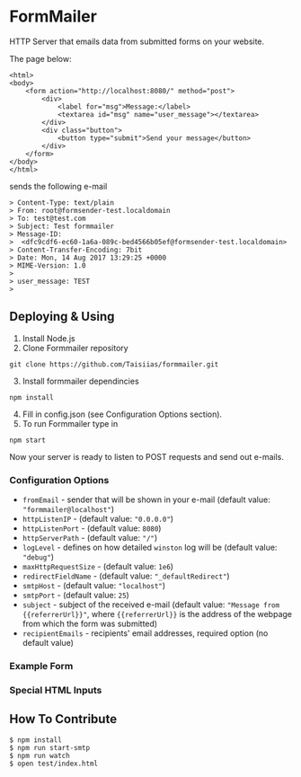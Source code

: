 # FormMailer

HTTP Server that emails data from submitted forms on your website.

The page below:

```
<html>
<body>
    <form action="http://localhost:8080/" method="post">
        <div>
            <label for="msg">Message:</label>
            <textarea id="msg" name="user_message"></textarea>
        </div>
        <div class="button">
            <button type="submit">Send your message</button>
        </div>
    </form>
</body>
</html>
```
sends the following e-mail

```
> Content-Type: text/plain
> From: root@formsender-test.localdomain
> To: test@test.com
> Subject: Test formmailer
> Message-ID:
>  <dfc9cdf6-ec60-1a6a-089c-bed4566b05ef@formsender-test.localdomain>
> Content-Transfer-Encoding: 7bit
> Date: Mon, 14 Aug 2017 13:29:25 +0000
> MIME-Version: 1.0
> 
> user_message: TEST
>
```

## Deploying & Using

1. Install Node.js
2. Clone Formmailer repository
``` 
git clone https://github.com/Taisiias/formmailer.git
```
3. Install formmailer dependincies
```
npm install
```
4. Fill in config.json (see Configuration Options section). 
5. To run Formmailer type in 
```
npm start
```

Now your server is ready to listen to POST requests and send out e-mails.

### Configuration Options

* `fromEmail` - sender that will be shown in your e-mail (default value: `"formmailer@localhost"`)
* `httpListenIP` - (default value: `"0.0.0.0"`)
* `httpListenPort` - (default value: `8080`)
* `httpServerPath` - (default value: `"/"`)
* `logLevel` - defines on how detailed `winston` log will be (default value: `"debug"`)
* `maxHttpRequestSize` - (default value: `1e6`)
* `redirectFieldName` - (default value: `"_defaultRedirect"`)
* `smtpHost` - (default value: `"localhost"`)
* `smtpPort` - (default value: `25`)
* `subject` - subject of the received e-mail (default value: `"Message from {{referrerUrl}}"`, where `{{referrerUrl}}` is the address of the webpage from which the form was submitted)
* `recipientEmails` - recipients' email addresses, required option (no default value)

### Example Form

### Special HTML Inputs

## How To Contribute

```
$ npm install
$ npm run start-smtp
$ npm run watch
$ open test/index.html
```